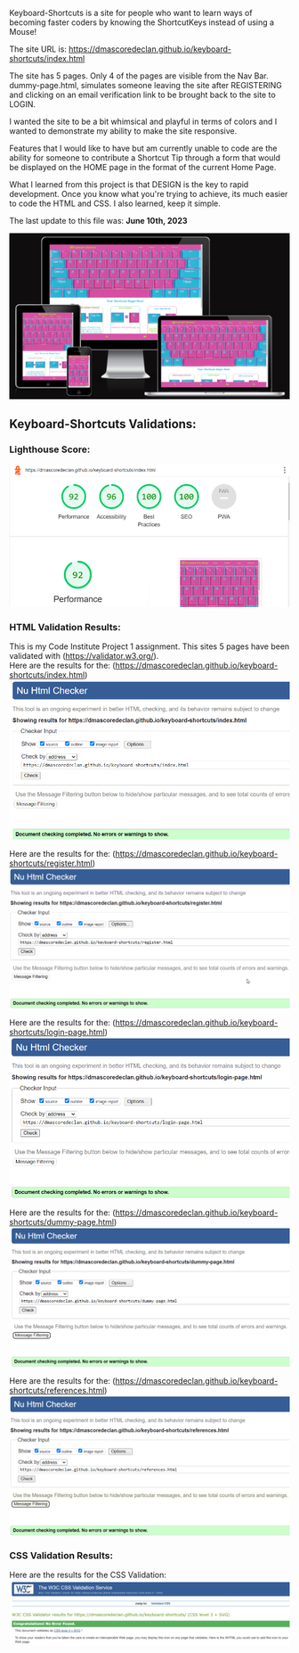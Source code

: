 Keyboard-Shortcuts is a site for people who want to learn ways of becoming faster coders by knowing the ShortcutKeys instead of using a Mouse!  

The site URL is: https://dmascoredeclan.github.io/keyboard-shortcuts/index.html

The site has 5 pages.  Only 4 of the pages are visible from the Nav Bar.  dummy-page.html, simulates someone leaving the site after REGISTERING and clicking on an email verification link to be brought back to the site to LOGIN.

I wanted the site to be a bit whimsical and playful in terms of colors and I wanted to demonstrate my ability to make the site responsive.

Features that I would like to have but am currently unable to code are the ability for someone to contribute a Shortcut Tip through a form that would be displayed on the HOME page in the format of the current Home Page.

What I learned from this project is that DESIGN is the key to rapid development.  Once you know what you're trying to achieve, its much easier to code the HTML and CSS.  I also learned, keep it simple.

The last update to this file was: **June 10th, 2023**

![Am I Responsive](assets/images/am-i-responsive.png)

## Keyboard-Shortcuts Validations:

### Lighthouse Score:
![Lighthouse Score](assets/images/lighthouse-score.png)

### HTML Validation Results:
This is my Code Institute Project 1 assignment.  This sites 5 pages have been validated with (https://validator.w3.org/).  
Here are the results for the: (https://dmascoredeclan.github.io/keyboard-shortcuts/index.html) 
![Index](assets/images/index-validation.png)

Here are the results for the: (https://dmascoredeclan.github.io/keyboard-shortcuts/register.html) 
![register](assets/images/register-validation.png)

Here are the results for the: (https://dmascoredeclan.github.io/keyboard-shortcuts/login-page.html) 
![login-page](assets/images/login-page-validation.png)

Here are the results for the: (https://dmascoredeclan.github.io/keyboard-shortcuts/dummy-page.html) 
![dummy-page](assets/images/dummy-page-validation.png)

Here are the results for the: (https://dmascoredeclan.github.io/keyboard-shortcuts/references.html) 
![References](assets/images/references-validation.png)

### CSS Validation Results:
Here are the results for the CSS Validation: ![CSS](assets/images/css-validation.png)











